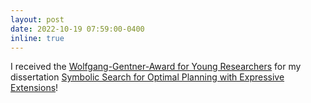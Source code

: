 ```yaml
---
layout: post
date: 2022-10-19 07:59:00-0400
inline: true
---
```


I received the <a href="https://uni-freiburg.de/zuv/service/ehrungen-und-preise/freiburger-nachwuchsfoerderpreise/technische-fakultaet/">Wolfgang-Gentner-Award for Young Researchers</a> for my dissertation <a href="../assets/pdf/speck-phd2022.pdf">Symbolic Search for Optimal Planning with Expressive Extensions</a>!
